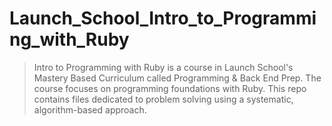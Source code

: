 # Launch_School_Intro_to_Programming_with_Ruby

> Intro to Programming with Ruby is a course in Launch School's Mastery Based Curriculum called Programming & Back End Prep. The course focuses on programming foundations with Ruby. This repo contains files dedicated to problem solving using a systematic, algorithm-based approach.
